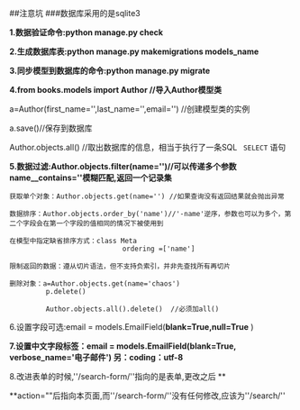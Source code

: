 ##注意坑
###数据库采用的是sqlite3

**1.数据验证命令:python manage.py check**
 
**2.生成数据库表:python manage.py makemigrations models_name**

**3.同步模型到数据库的命令:python manage.py migrate**

**4.from books.models import Author //导入Author模型类**

  a=Author(first_name='',last_name='',email='')  //创建模型类的实例
  
  a.save()//保存到数据库
  
  Author.objects.all() //取出数据库的信息，相当于执行了一条SQL `` SELECT`` 语句

**5.数据过滤:Author.objects.filter(name='')//可以传递多个参数  name__contains=''模糊匹配,返回一个记录集**

	获取单个对象：Author.objects.get(name='') //如果查询没有返回结果就会抛出异常
	
	数据排序：Author.objects.order_by('name')//'-name'逆序，参数也可以为多个，第二个字段会在第一个字段的值相同的情况下被使用到
	
	在模型中指定缺省排序方式：class Meta
								ordering =['name']
									
	限制返回的数据：遵从切片语法，但不支持负索引，并非先查找所有再切片

	删除对象：a=Author.objects.get(name='chaos')
			 p.delete()
				  
             Author.objects.all().delete()  //必须加all()

6.设置字段可选:email = models.EmailField(**blank=True,null=True** )

**7.设置中文字段标签：email = models.EmailField(blank=True, verbose_name='电子邮件')  另：coding：utf-8**

8.改进表单的时候,''/search-form/''指向的是表单,更改之后
**<form action="" method="get">**action=""后指向本页面,而''/search-form/''没有任何修改,应该为''/search/''

